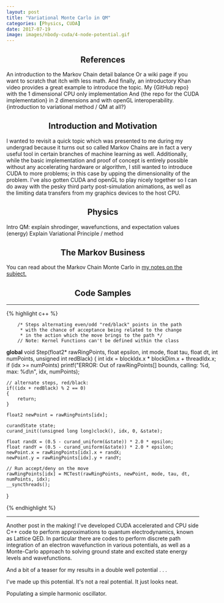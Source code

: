 ```yaml
---
layout: post
title: "Variational Monte Carlo in QM"
categories: [Physics, CUDA]
date: 2017-07-19
image: images/nbody-cuda/4-node-potential.gif
---
```


<script type="text/x-mathjax-config">
MathJax.Hub.Config({
  CommonHTML: { scale: 150 },
  tex2jax: {inlineMath: [['$','$'], ['\\(','\\)']]}
});
</script>
<script type="text/javascript" async
src="https://cdnjs.cloudflare.com/ajax/libs/mathjax/2.7.0/MathJax.js?config=TeX-AMS-MML_HTMLorMML" type="text/javascript"></script>

<h2 align="center">References</h2>

An introduction to the Markov Chain detail balance
Or a wiki page if you want to scratch that itch with less math.
And finally, an introductory Khan video provides a great example to introduce the topic.
My {GitHub repo} with the 1 dimensional CPU only implementation
And {the repo for the CUDA implementation} in 2 dimensions and with openGL interoperability.
{introduction to variational method / QM at all?}

<h2 align="center">Introduction and Motivation</h2>

I wanted to revisit a quick topic which was presented to me during my undergrad because it turns out so called Markov Chains are in fact a very useful tool in certain branches of machine learning as well. Additionally, while the basic implementation and proof of concept is entirely possible without any accelerating hardware or algorithm, I still wanted to introduce CUDA to more problems; in this case by upping the dimensionality of the problem. I've also gotten CUDA and openGL to play nicely together so I can do away with the pesky third party post-simulation animations, as well as the limiting data transfers from my graphics devices to the host CPU.

<h2 align="center">Physics</h2>

Intro QM: explain shrodinger, wavefunctions, and expectation values (energy)
Explain Variational Principle / method

<h2 align="center">The Markov Business</h2>

You can read about the Markov Chain Monte Carlo in [my notes on the subject.](2017-12-17-Monte-Carlo-Markov-Chains-and-Detail-Balance )

<h2 align="center">Code Samples</h2>

<hr>
<div style="width:110%">

{% highlight c++ %}

		/* Steps alternating even/odd "red/black" points in the path
		 * with the chance of acceptance being related to the change 
		 * in the action which the move brings to the path */
		// Note: Kernel Functions can't be defined within the class

__global__ void Step(float2* rawRingPoints,
					 float epsilon,
					 int mode,
					 float tau, 
					 float dt, 
					 int numPoints,
					 unsigned int redBlack)
{
	int idx = blockIdx.x * blockDim.x + threadIdx.x;
	if (idx >= numPoints)
		printf("ERROR: Out of rawRingPoints[] bounds, calling: %d, max: %d\n", idx, numPoints);
	
	// alternate steps, red/black:
	if((idx + redBlack) % 2 == 0)
	{
		return;
	}
	
	float2 newPoint = rawRingPoints[idx];

	curandState state;
	curand_init((unsigned long long)clock(), idx, 0, &state);

	float randX = (0.5 - curand_uniform(&state)) * 2.0 * epsilon;
	float randY = (0.5 - curand_uniform(&state)) * 2.0 * epsilon;
	newPoint.x = rawRingPoints[idx].x + randX;
	newPoint.y = rawRingPoints[idx].y + randY;

	// Run accept/deny on the move
	rawRingPoints[idx] = MCTest(rawRingPoints, newPoint, mode, tau, dt, numPoints, idx);
	__syncthreads();
}

{% endhighlight %}

</div>
<hr>

Another post in the making! I've developed CUDA accelerated and CPU side C++ code to perform approximations to quantum electrodynamics, known as Lattice QED. In particular there are codes to perform discrete path integration of an electron wavefunction in various potentials, as well as a Monte-Carlo approach to solving ground state and excited state energy levels and wavefunctions.

And a bit of a teaser for my results in a double well potential . . .




I've made up this potential. It's not a real potential. It just looks neat.

Populating a simple harmonic oscillator.